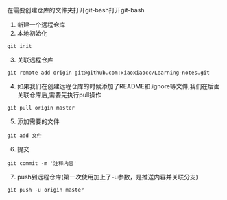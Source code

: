 在需要创建仓库的文件夹打开git-bash打开git-bash

1. 新建一个远程仓库
2. 本地初始化
```
git init
```
3. 关联远程仓库
```
git remote add origin git@github.com:xiaoxiaocc/Learning-notes.git
```
4. 如果我们在创建远程仓库的时候添加了README和.ignore等文件,我们在后面关联仓库后,需要先执行pull操作
```
git pull origin master
```
5. 添加需要的文件
```
git add 文件
```
6. 提交
```
git commit -m '注释内容'
```
7. push到远程仓库(第一次使用加上了-u参数，是推送内容并关联分支)
```
git push -u origin master
```
